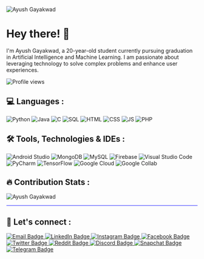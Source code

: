 ![Ayush Gayakwad](https://user-images.githubusercontent.com/94968916/167086400-ec66a44a-d2a6-4f11-adf8-be36c370a19f.png)

# Hey there! 👋
I'm Ayush Gayakwad, a 20-year-old student currently pursuing graduation in Artificial Intelligence and Machine Learning. I am passionate about leveraging technology to solve complex problems and enhance user experiences.

<img src="https://komarev.com/ghpvc/?username=ayushgayakwad" alt="Profile views"/>

## 💻 Languages :
![Python](https://img.shields.io/badge/Python-14354C?style=for-the-badge&logo=python&logoColor=white) ![Java](https://img.shields.io/badge/Java-ED8B00?style=for-the-badge&logo=openjdk&logoColor=white) ![C](https://img.shields.io/badge/C-00599C?style=for-the-badge&logo=c&logoColor=white) ![SQL](https://img.shields.io/badge/SQL-00000F?style=for-the-badge) ![HTML](https://img.shields.io/badge/HTML-239120?style=for-the-badge&logo=html5&logoColor=white) ![CSS](https://img.shields.io/badge/CSS-239120?&style=for-the-badge&logo=css3&logoColor=white) ![JS](https://img.shields.io/badge/JavaScript-F7DF1E?style=for-the-badge&logo=javascript&logoColor=black)
![PHP](https://img.shields.io/badge/PHP-777BB4?style=for-the-badge&logo=php&logoColor=white)

## 🛠️ Tools, Technologies & IDEs :
![Android Studio](https://img.shields.io/badge/Android%20Studio-3DDC84.svg?style=for-the-badge&logo=android-studio&logoColor=white) ![MongoDB](https://img.shields.io/badge/mongodb-00684A.svg?style=for-the-badge&logo=mongodb&logoColor=white) ![MySQL](https://img.shields.io/badge/MySQL-00000F?style=for-the-badge&logo=mysql&logoColor=white) ![Firebase](https://img.shields.io/badge/firebase-%23039BE5.svg?style=for-the-badge&logo=firebase) ![Visual Studio Code](https://img.shields.io/badge/Visual%20Studio%20Code-0078d7.svg?style=for-the-badge&logo=visual-studio-code&logoColor=white) ![PyCharm](https://img.shields.io/badge/PyCharm-%23DC322F?style=for-the-badge&logo=pycharm&logoColor=ffdd54) ![TensorFlow](https://img.shields.io/badge/TensorFlow-FF6F00?style=for-the-badge&logo=tensorflow&logoColor=white) 
![Google Cloud](https://img.shields.io/badge/Google_Cloud-4285F4?style=for-the-badge&logo=google-cloud&logoColor=white) ![Google Collab](https://img.shields.io/badge/Colab-F9AB00?style=for-the-badge&logo=googlecolab&color=525252)

## 🔥 Contribution Stats :

<div>
<p><img align="center" src="https://github-readme-streak-stats.herokuapp.com/?user=ayushgayakwad&theme=dark" alt="Ayush Gayakwad" /></p>
</div>

<hr style="height:2px;border-width:1;border-radius: 5px;color:#8080ff;background-color:#8080ff">

## 🤝 Let's connect :
<div id="badges">
  <a href="mailto:gayakwadayush8@gmail.com">
    <img src="https://img.shields.io/badge/Email-darkgreen?style=for-the-badge&logo=gmail&logoColor=white" alt="Email Badge"/>
  </a>
  <a href="https://linkedin.com/in/ayushgayakwad">
    <img src="https://img.shields.io/badge/LinkedIn-0077B5?style=for-the-badge&logo=linkedin&logoColor=white" alt="LinkedIn Badge"/>
  </a>
   <a href="https://instagram.com/iayushgayakwad">
    <img src="https://img.shields.io/badge/Instagram-E4405F?style=for-the-badge&logo=instagram&logoColor=white" alt="Instagram Badge"/>
  </a>
  <a href="https://facebook.com/profile.php?id=100087926419983">
    <img src="https://img.shields.io/badge/Facebook-1877F2?style=for-the-badge&logo=facebook&logoColor=white" alt="Facebook Badge"/>
  </a>
  <a href="https://twitter.com/iayushgayakwad">
    <img src="https://img.shields.io/badge/Twitter-blue?style=for-the-badge&logo=twitter&logoColor=white" alt="Twitter Badge"/>
  </a>
  <a href="https://reddit.com/user/ayushgayakwad">
    <img src="https://img.shields.io/badge/Reddit-FF4500?style=for-the-badge&logo=reddit&logoColor=white" alt="Reddit Badge"/>
  </a>
  <a href="https://discord.com/users/756566405477826591">
    <img src="https://img.shields.io/badge/Discord-7289DA?style=for-the-badge&logo=discord&logoColor=white" alt="Discord Badge"/>
  </a>
  <a href="https://snapchat.com/add/iayushgayakwad">
    <img src="https://img.shields.io/badge/Snapchat-FFFC00?style=for-the-badge&logo=snapchat&logoColor=black" alt="Snapchat Badge"/>
  </a>

<a href="https://t.me/iayushgayakwad">
    <img src="https://img.shields.io/badge/Telegram-2CA5E0?style=for-the-badge&logo=telegram&logoColor=white" alt="Telegram Badge"/>
  </a>
</div>
